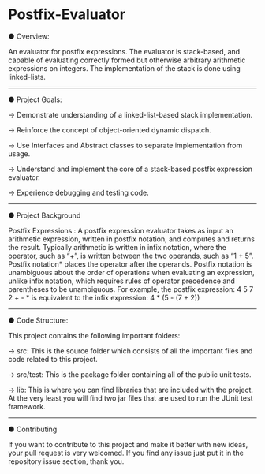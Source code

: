 # Postfix-Evaluator

● Overview:

An evaluator for postfix expressions. The evaluator is stack-based, and capable of evaluating correctly formed but 
otherwise arbitrary arithmetic expressions on integers. The implementation of the stack is done using linked-lists.

  _________________________________


● Project Goals:


  -> Demonstrate understanding of a linked-list-based stack implementation.
  
  -> Reinforce the concept of object-oriented dynamic dispatch.
  
  -> Use Interfaces and Abstract classes to separate implementation from usage.
  
  -> Understand and implement the core of a stack-based postfix expression evaluator.
  
  -> Experience debugging and testing code.
  
  _________________________________
  
  
● Project Background

  Postfix Expressions : A postfix expression evaluator takes as input an arithmetic expression, written in postfix
  notation, and computes and returns the result. Typically arithmetic is written in infix notation,
  where the operator, such as “+”, is written between the two operands, such as “1 + 5”. Postfix
  notation* places the operator after the operands. Postfix notation is unambiguous about the
  order of operations when evaluating an expression, unlike infix notation, which requires rules
  of operator precedence and parentheses to be unambiguous.
  For example, the postfix expression: 4 5 7 2 + - *
  is equivalent to the infix expression: 4 * (5 - (7 + 2))
 
  _________________________________
  
  
  ● Code Structure:
  
  This project contains the following important folders:
  
  -> src: This is the source folder which consists of all the important files and code related to this project.
  
  -> src/test: This is the package folder containing all of the public unit tests.
  
  -> lib: This is where you can find libraries that are included with the project. At the very
          least you will find two jar files that are used to run the JUnit test framework.
          
   
  __________________________________
  
  
● Contributing

  If you want to contribute to this project and make it better with new ideas, your pull request is very welcomed. 
  If you find any issue just put it in the repository issue section, thank you.
